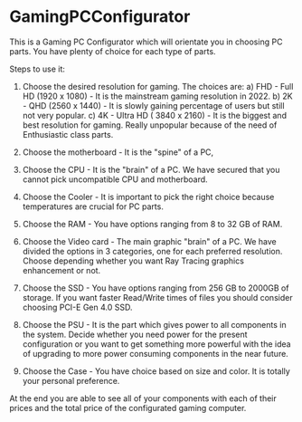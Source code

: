 # GamingPCConfigurator
This is a Gaming PC Configurator which will orientate you in choosing PC parts. You have plenty of choice for each type of parts.

Steps to use it:
1. Choose the desired resolution for gaming. The choices are:
a) FHD - Full HD (1920 x 1080) - It is the mainstream gaming resolution in 2022.
b) 2K - QHD (2560 x 1440)  - It is slowly gaining percentage of users but still not very popular.
c) 4K - Ultra HD ( 3840 x 2160) - It is the biggest and best resolution for gaming. Really unpopular because of the need of Enthusiastic class parts.

2. Choose the motherboard - It is the "spine" of a PC,
3. Choose the CPU - It is the "brain" of a PC. We have secured that you cannot pick uncompatible CPU and motherboard.
4. Choose the Cooler - It is important to pick the right choice because temperatures are crucial for PC parts.
5. Choose the RAM - You have options ranging from 8 to 32 GB of RAM.
6. Choose the Video card - The main graphic "brain" of a PC. We have divided the options in 3 categories, one for each preferred resolution. Choose depending whether you want Ray Tracing graphics enhancement or not.
7. Choose the SSD - You have options ranging from 256 GB to 2000GB of storage. If you want faster Read/Write times of files you should consider choosing PCI-E Gen 4.0 SSD.
8. Choose the PSU - It is the part which gives power to all components in the system. Decide whether you need power for the present configuration or you want to get something more powerful with the idea of upgrading to more power consuming components in the near future.
9. Choose the Case - You have choice based on size and color. It is totally your personal preference.

At the end you are able to see all of your components with each of their prices and the total price of the configurated gaming computer.
